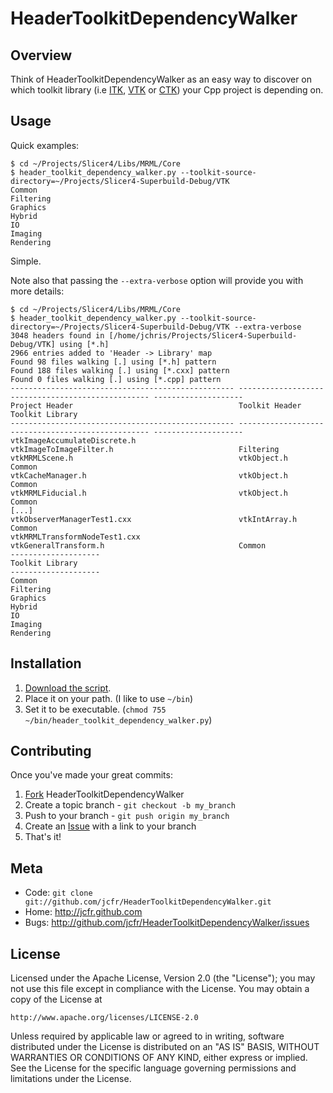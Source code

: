 HeaderToolkitDependencyWalker
=========

Overview
--------

Think of HeaderToolkitDependencyWalker as an easy way to discover on which toolkit library (i.e [ITK][itk], [VTK][vtk] or [CTK][ctk]) your Cpp project is depending on.

Usage
-----

Quick examples:

    $ cd ~/Projects/Slicer4/Libs/MRML/Core
    $ header_toolkit_dependency_walker.py --toolkit-source-directory=~/Projects/Slicer4-Superbuild-Debug/VTK
    Common
    Filtering
    Graphics
    Hybrid
    IO
    Imaging
    Rendering

Simple.

Note also that passing the `--extra-verbose` option will provide you with more details:

    $ cd ~/Projects/Slicer4/Libs/MRML/Core
    $ header_toolkit_dependency_walker.py --toolkit-source-directory=~/Projects/Slicer4-Superbuild-Debug/VTK --extra-verbose
    3048 headers found in [/home/jchris/Projects/Slicer4-Superbuild-Debug/VTK] using [*.h]
    2966 entries added to 'Header -> Library' map 
    Found 98 files walking [.] using [*.h] pattern
    Found 188 files walking [.] using [*.cxx] pattern
    Found 0 files walking [.] using [*.cpp] pattern
    -------------------------------------------------- -------------------------------------------------- --------------------
    Project Header                                     Toolkit Header                                     Toolkit Library
    -------------------------------------------------- -------------------------------------------------- --------------------
    vtkImageAccumulateDiscrete.h                       vtkImageToImageFilter.h                            Filtering
    vtkMRMLScene.h                                     vtkObject.h                                        Common
    vtkCacheManager.h                                  vtkObject.h                                        Common
    vtkMRMLFiducial.h                                  vtkObject.h                                        Common
    [...]
    vtkObserverManagerTest1.cxx                        vtkIntArray.h                                      Common
    vtkMRMLTransformNodeTest1.cxx                      vtkGeneralTransform.h                              Common
    --------------------
    Toolkit Library
    --------------------
    Common
    Filtering
    Graphics
    Hybrid
    IO
    Imaging
    Rendering

Installation
------------

1. [Download the script](https://raw.github.com/jcfr/HeaderToolkitDependencyWalker/master/header_toolkit_dependency_walker.py).
2. Place it on your path. (I like to use `~/bin`)
3. Set it to be executable. (`chmod 755 ~/bin/header_toolkit_dependency_walker.py`)


Contributing
------------

Once you've made your great commits:

1. [Fork][fk] HeaderToolkitDependencyWalker
2. Create a topic branch - `git checkout -b my_branch`
3. Push to your branch - `git push origin my_branch`
4. Create an [Issue][is] with a link to your branch
5. That's it!


Meta
----

* Code: `git clone git://github.com/jcfr/HeaderToolkitDependencyWalker.git`
* Home: <http://jcfr.github.com>
* Bugs: <http://github.com/jcfr/HeaderToolkitDependencyWalker/issues>

License
-------

Licensed under the Apache License, Version 2.0 (the "License");
you may not use this file except in compliance with the License.
You may obtain a copy of the License at

    http://www.apache.org/licenses/LICENSE-2.0

Unless required by applicable law or agreed to in writing, software
distributed under the License is distributed on an "AS IS" BASIS,
WITHOUT WARRANTIES OR CONDITIONS OF ANY KIND, either express or implied.
See the License for the specific language governing permissions and
limitations under the License.

[fk]: http://help.github.com/forking/
[is]: http://github.com/jcfr/HeaderToolkitDependencyWalker/issues
[itk]: http://itk.org
[vtk]: http://vtk.org
[ctk]: http://commontk.org

